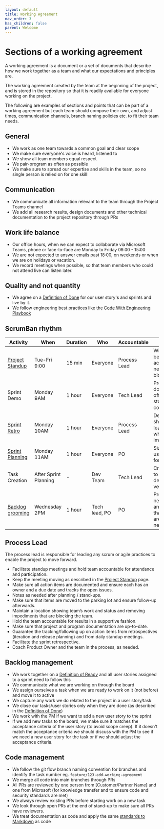 ```yaml
---
layout: default
title: Working Agreement
nav_order: 3
has_children: false
parent: Welcome
---
```

# Sections of a working agreement

A working agreement is a document or a set of documents that describe how we work together as a team and what our
expectations and principles are.

The working agreement created by the team at the beginning of the project, and is stored in the repository so that it is
readily available for everyone working on the project.

The following are examples of sections and points that can be part of a working agreement but each team should compose
their own, and adjust times, communication channels, branch naming policies etc. to fit their team needs.

## General

- We work as one team towards a common goal and clear scope
- We make sure everyone's voice is heard, listened to
- We show all team members equal respect
- We pair-program as often as possible
- We make sure to spread our expertise and skills in the team, so no single person is relied on for one skill

## Communication

- We communicate all information relevant to the team through the Project Teams channel
- We add all research results, design documents and other technical documentation to the project repository through PRs

## Work life balance

- Our office hours, when we can expect to collaborate via Microsoft Teams, phone or face-to-face are Monday to Friday 09:00 - 15:00
- We are not expected to answer emails past 18:00, on weekends or when we are on holidays or vacation.
- We record meetings when possible, so that team members who could not attend live can listen later.

## Quality and not quantity

- We agree on a [Definition of Done](/docs/docs/BestPractices/DoneDone/) for our user story's and sprints and live by it.
- We follow engineering best practices like the [Code With Engineering Playbook](/docs/docs/Index/)

## ScrumBan rhythm

| Activity                                                        | When                  | Duration | Who           | Accountable  | Goal                                                          |
|-----------------------------------------------------------------| --------------------- | -------- | ------------- | ------------ | ------------------------------------------------------------- |
| [Project Standup](../../stand-ups/readme.md)                    | Tue-Fri 9:00          | 15 min   | Everyone      | Process Lead | What has been accomplished, next steps, blockers |
| Sprint Demo                                                     | Monday 9AM            | 1 hour   | Everyone      | Tech Lead    | Present work done and sign off on user story completion |
| [Sprint Retro](../../retrospectives/readme.md)                  | Monday 10AM           | 1 hour   | Everyone      | Process Lead | Dev Teams shares learnings and what can be improved |
| [Sprint Planning](../../sprint-planning/readme.md)              | Monday 11AM           | 1 hour   | Everyone      | PO           | Size and plan user stories for the sprint |
| Task Creation                                                   | After Sprint Planning | -        | Dev Team      | Tech Lead    | Create tasks to clarify and determine velocity |
| [Backlog grooming](../../backlog-management/grooming/readme.md) | Wednesday 2PM         | 1 hour   | Tech lead, PO | PO           | Prepare for next sprint and ensure that stories are ready for next sprint. |

## Process Lead

The process lead is responsible for leading any scrum or agile practices to enable the project to move forward.

- Facilitate standup meetings and hold team accountable for attendance and participation.
- Keep the meeting moving as described in the [Project Standup](../../stand-ups/readme.md) page.
- Make sure all action items are documented and ensure each has an owner and a due date and tracks the open issues.
- Notes as needed after planning / stand-ups.
- Make sure that items are moved to the parking lot and ensure follow-up afterwards.
- Maintain a location showing team’s work and status and removing impediments that are blocking the team.
- Hold the team accountable for results in a supportive fashion.
- Make sure that project and program documentation are up-to-date.
- Guarantee the tracking/following up on action items from retrospectives (iteration and release planning) and from daily standup meetings.
- Facilitate the sprint retrospective.
- Coach Product Owner and the team in the process, as needed.

## Backlog management

- We work together on a [Definition of Ready](../definition-of-ready/readme.md) and all user stories assigned to a sprint need to follow this
- We communicate what we are working on through the board
- We assign ourselves a task when we are ready to work on it (not before) and move it to active
- We capture any work we do related to the project in a user story/task
- We close our tasks/user stories only when they are done (as described in the [Definition of Done](../definition-of-done/readme.md))
- We work with the PM if we want to add a new user story to the sprint
- If we add new tasks to the board, we make sure it matches the acceptance criteria of the user story (to avoid scope creep).
  If it doesn't match the acceptance criteria we should discuss with the PM to see if we need a new user story for the task or if we should adjust the acceptance criteria.

## Code management

- We follow the git flow branch naming convention for branches and identify the task number eg. `feature/123-add-working-agreement`
- We merge all code into main branches through PRs
- All PRs are reviewed by one person from [Customer/Partner Name] and one from Microsoft (for knowledge transfer and to ensure code and security standards are met)
- We always review existing PRs before starting work on a new task
- We look through open PRs at the end of stand-up to make sure all PRs have reviewers.
- We treat documentation as code and apply the same [standards to Markdown](../../../code-reviews/recipes/Markdown.md) as code